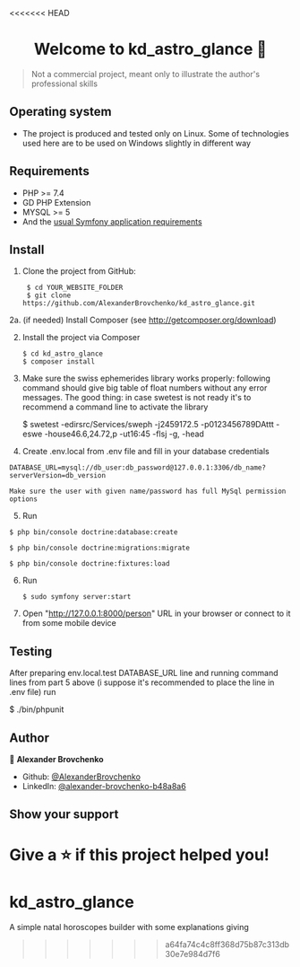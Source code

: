 <<<<<<< HEAD
<h1 align="center">Welcome to kd_astro_glance 👋</h1>
<p>
</p>

> Not a commercial project, meant only to illustrate the author's professional skills

## Operating system

- The project is produced and tested only on Linux.
    Some of technologies used here are to be used on Windows slightly in different way

## Requirements

- PHP >= 7.4
- GD PHP Extension
- MYSQL >= 5
- And the [usual Symfony application requirements](https://symfony.com/doc/current/reference/requirements)

## Install

1. Clone the project from GitHub:

        $ cd YOUR_WEBSITE_FOLDER
        $ git clone https://github.com/AlexanderBrovchenko/kd_astro_glance.git

 2a. (if needed) Install Composer (see http://getcomposer.org/download)

 2. Install the project via Composer

        $ cd kd_astro_glance
        $ composer install

 3. Make sure the swiss ephemerides library works properly:
    following command should give big table of float numbers without any error messages.
    The good thing: in case swetest is not ready it's to recommend a command line to activate the library

    $ swetest -edirsrc/Services/sweph -j2459172.5 -p0123456789DAttt -eswe -house46.6,24.72,p -ut16:45 -flsj -g, -head

  4. Create .env.local from .env file and fill in your database credentials

    DATABASE_URL=mysql://db_user:db_password@127.0.0.1:3306/db_name?serverVersion=db_version

    Make sure the user with given name/password has full MySql permission options

   5. Run

    $ php bin/console doctrine:database:create

    $ php bin/console doctrine:migrations:migrate

    $ php bin/console doctrine:fixtures:load

 6. Run

        $ sudo symfony server:start

 7. Open "http://127.0.0.1:8000/person" URL in your browser or connect to it from some mobile device

## Testing

After preparing env.local.test DATABASE_URL line and running command lines from part 5 above
(i suppose it's recommended to place the line in .env file) run

  $ ./bin/phpunit

 ## Author

👤 **Alexander Brovchenko**

* Github: [@AlexanderBrovchenko](https://github.com/AlexanderBrovchenko)
* LinkedIn: [@alexander-brovchenko-b48a8a6](https://linkedin.com/in/alexander-brovchenko-b48a8a6)

## Show your support

Give a ⭐️ if this project helped you!
=======
# kd_astro_glance
A simple natal horoscopes builder with some explanations giving
>>>>>>> a64fa74c4c8ff368d75b87c313db30e7e984d7f6
